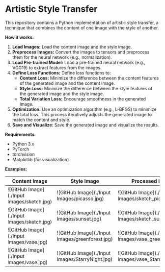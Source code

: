 # Artistic Style Transfer

This repository contains a Python implementation of artistic style transfer, a technique that combines the content of one image with the style of another.

**How it works:**

1. **Load Images:** Load the content image and the style image.
2. **Preprocess Images:** Convert the images to tensors and preprocess them for the neural network (e.g., normalization).
3. **Load Pre-trained Model:** Load a pre-trained neural network (e.g., VGG19) to extract features from the images.
4. **Define Loss Functions:** Define loss functions to:
   - **Content Loss:** Minimize the difference between the content features of the generated image and the content image.
   - **Style Loss:** Minimize the difference between the style features of the generated image and the style image.
   - **Total Variation Loss:** Encourage smoothness in the generated image.
5. **Optimization:** Use an optimization algorithm (e.g., L-BFGS) to minimize the total loss. This process iteratively adjusts the generated image to match the content and style.
6. **Save and Visualize:** Save the generated image and visualize the results.

**Requirements:**

- Python 3.x
- PyTorch
- torchvision
- Matplotlib (for visualization)

**Examples:**

| Content Image                              | Style Image                                     | Processed image                                          |
|--------------------------------------------|-------------------------------------------------|----------------------------------------------------------|
| ![GitHub Image](./Input Images/sketch.jpg) | ![GitHub Image](./Input Images/picasso.jpg)     | ![GitHub Image](./Processed Images/sketch_picasso.jpg)   |
| ![GitHub Image](./Input Images/sketch.jpg) | ![GitHub Image](./Input Images/sunset.jpg)      | ![GitHub Image](./Processed Images/sketch_sunset.jpg)    |
| ![GitHub Image](./Input Images/vase.jpg)   | ![GitHub Image](./Input Images/greenforest.jpg) | ![GitHub Image](./Processed Images/vase_greenforest.jpg) |
| ![GitHub Image](./Input Images/vase.jpg)   | ![GitHub Image](./Input Images/StarryNight.jpg) | ![GitHub Image](./Processed Images/vase_StarryNight.jpg) |
